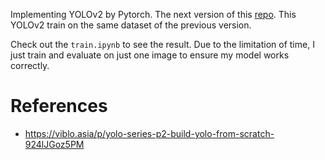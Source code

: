 Implementing YOLOv2 by Pytorch. The next version of this [repo](https://github.com/GiaKhangLuu/YOLOv1_from_scratch). This YOLOv2 train on the same dataset of the previous version.

Check out the `train.ipynb` to see the result. Due to the limitation of time, I just train and evaluate on just one image to ensure my model works correctly.

# References

*   https://viblo.asia/p/yolo-series-p2-build-yolo-from-scratch-924lJGoz5PM

